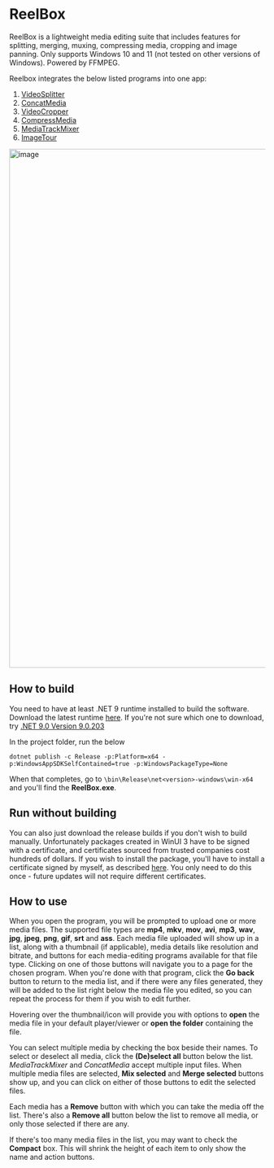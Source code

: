 # ReelBox
ReelBox is a lightweight media editing suite that includes features for splitting, merging, muxing, compressing media, cropping and image panning. Only supports Windows 10 and 11 (not tested on other versions of Windows). Powered by FFMPEG.

Reelbox integrates the below listed programs into one app:
1. [VideoSplitter](https://github.com/PeteJobi/VideoSplitter)
2. [ConcatMedia](https://github.com/PeteJobi/ConcatMedia)
3. [VideoCropper](https://github.com/PeteJobi/VideoCropper)
4. [CompressMedia](https://github.com/PeteJobi/CompressMedia)
5. [MediaTrackMixer](https://github.com/PeteJobi/MediaTrackMixer)
6. [ImageTour](https://github.com/PeteJobi/ImageTour)

<img width="915" height="1020" alt="image" src="https://github.com/user-attachments/assets/92f3d421-b6dd-4844-bd8a-78b5e6b0ccbf" />

## How to build
You need to have at least .NET 9 runtime installed to build the software. Download the latest runtime [here](https://dotnet.microsoft.com/en-us/download). If you're not sure which one to download, try [.NET 9.0 Version 9.0.203](https://dotnet.microsoft.com/en-us/download/dotnet/thank-you/sdk-9.0.203-windows-x64-installer)

In the project folder, run the below
```
dotnet publish -c Release -p:Platform=x64 -p:WindowsAppSDKSelfContained=true -p:WindowsPackageType=None
```
When that completes, go to `\bin\Release\net<version>-windows\win-x64` and you'll find the **ReelBox.exe**.

## Run without building
You can also just download the release builds if you don't wish to build manually. Unfortunately packages created in WinUI 3 have to be signed with a certificate, and certificates sourced from trusted companies cost hundreds of dollars. If you wish to install the package, you'll have to install a certificate signed by myself, as described [here](https://github.com/PeteJobi/ReelBox/releases/tag/cert). You only need to do this once - future updates will not require different certificates.

## How to use
When you open the program, you will be prompted to upload one or more media files. The supported file types are **mp4**, **mkv**, **mov**, **avi**, **mp3**, **wav**, **jpg**, **jpeg**, **png**, **gif**, **srt** and **ass**. Each media file uploaded will show up in a list, along with a thumbnail (if applicable), media details like resolution and bitrate, and buttons for each media-editing programs available for that file type. Clicking on one of those buttons will navigate you to a page for the chosen program. When you're done with that program, click the **Go back** button to return to the media list, and if there were any files generated, they will be added to the list right below the media file you edited, so you can repeat the process for them if you wish to edit further.

Hovering over the thumbnail/icon will provide you with options to **open** the media file in your default player/viewer or **open the folder** containing the file.

You can select multiple media by checking the box beside their names. To select or deselect all media, click the **(De)select all** button below the list. _MediaTrackMixer_ and _ConcatMedia_ accept multiple input files. When multiple media files are selected, **Mix selected** and **Merge selected** buttons show up, and you can click on either of those buttons to edit the selected files.

Each media has a **Remove** button with which you can take the media off the list. There's also a **Remove all** button below the list to remove all media, or only those selected if there are any.

If there's too many media files in the list, you may want to check the **Compact** box. This will shrink the height of each item to only show the name and action buttons.
